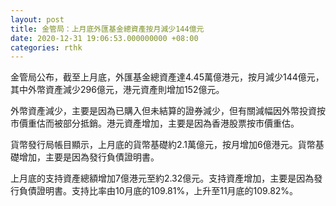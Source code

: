 ```yaml
---
layout: post
title: 金管局：上月底外匯基金總資產按月減少144億元
date: 2020-12-31 19:06:53.000000000 +08:00
categories: rthk
---
```


金管局公布，截至上月底，外匯基金總資產達4.45萬億港元，按月減少144億元，其中外幣資產減少296億元，港元資產則增加152億元。
 
外幣資產減少，主要是因為已購入但未結算的證券減少，但有關減幅因外幣投資按市價重估而被部分抵銷。港元資產增加，主要是因為香港股票按市價重估。
 
貨幣發行局帳目顯示，上月底的貨幣基礎約2.1萬億元，按月增加6億港元。貨幣基礎增加，主要是因為發行負債證明書。
 
上月底的支持資產總額增加7億港元至約2.32億元。支持資產增加，主要是因為發行負債證明書。支持比率由10月底的109.81%，上升至11月底的109.82%。
